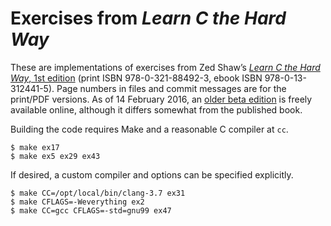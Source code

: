 # Exercises from _Learn C the Hard Way_ #

These are implementations of exercises from Zed Shaw’s [_Learn C the
Hard Way_, 1st edition][informit] (print ISBN 978-0-321-88492-3, ebook
ISBN 978-0-13-312441-5). Page numbers in files and commit messages are
for the print/PDF versions. As of 14 February 2016, an [older beta
edition][online] is freely available online, although it differs
somewhat from the published book.

Building the code requires Make and a reasonable C compiler at `cc`.

    $ make ex17
    $ make ex5 ex29 ex43
<!--
    $ make all
-->

If desired, a custom compiler and options can be specified explicitly.

    $ make CC=/opt/local/bin/clang-3.7 ex31
    $ make CFLAGS=-Weverything ex2
    $ make CC=gcc CFLAGS=-std=gnu99 ex47

<!--
Deleting build products works as one might expect.

    $ make clean
-->

  [informit]: http://www.informit.com/store/learn-c-the-hard-way-practical-exercises-on-the-computational-9780321884923
    ("Learn C the Hard Way" on InformIT)
  [online]: http://c.learncodethehardway.org/book
    ("Learn C the Hard Way" online)
